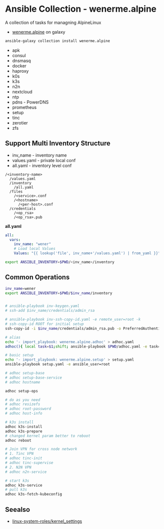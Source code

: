 # Ansible Collection - wenerme.alpine

A collection of tasks for managning AlpineLinux

- [wenerme.alpine](https://galaxy.ansible.com/wenerme/alpine) on galaxy

```bash
ansible-galaxy collection install wenerme.alpine
```

- apk
- consul
- dnsmasq
- docker
- haproxy
- k0s
- k3s
- n2n
- nextcloud
- ntp
- pdns - PowerDNS
- prometheus
- setup
- tinc
- zerotier
- zfs

## Support Multi Inventory Structure

- inv_name - inventory name
- values.yaml - private local conf
- all.yaml - inventory level conf

```
/<inventory-name>
  /values.yaml
  /inventory
    /all.yaml
  /files
    /<service>.conf
    /<hostname>
      /<per-host>.conf
  /credentials
    /<op_rsa>
    /<op_rsa>.pub
```

**all.yaml**

```yaml
all:
  vars:
    inv_name: "wener"
    # Load local Values
    Values: "{{ lookup('file', inv_name+'/values.yaml') | from_yaml }}"
```

```bash
export ANSIBLE_INVENTORY=$PWD/<inv_name>/inventory
```

## Common Operations

```bash
inv_name=wener
export ANSIBLE_INVENTORY=$PWD/$inv_name/inventory


# ansible-playbook inv-keygen.yaml
# ssh-add $inv_name/credentials/admin_rsa

# ansible-playbook inv-ssh-copy-id.yaml -e remote_user=root -k
# ssh-copy-id ROOT for initial setup
ssh-copy-id -i $inv_name/credentials/admin_rsa.pub -o PreferredAuthentications=password -o PubkeyAuthentication=no root@192.168.1.1

# alias
echo '- import_playbook: wenerme.alpine.adhoc' > adhoc.yaml
adhoc(){ local task=$1;shift; ansible-playbook $PWD/adhoc.yaml -e task=$task $*; }

# basic setup
echo '- import_playbook: wenerme.alpine.setup' > setup.yaml
ansible-playbook setup.yaml -e ansible_user=root

# adhoc setup-base
# adhoc setup-base-service
# adhoc hostname

adhoc setup-ops

# do as you need
# adhoc resizefs
# adhoc root-password
# adhoc host-info

# k3s install
adhoc k3s-install
adhoc k3s-prepare
# changed kernel param better to reboot
adhoc reboot

# Join VPN for cross node network
# 1. Tinc VPN
# adhoc tinc-init
# adhoc tinc-supervise
# 2. N2N VPN
# adhoc n2n-service

# start k3s
adhoc k3s-service
# pull k3s
adhoc k3s-fetch-kubeconfig
```

## Seealso

- [linux-system-roles/kernel_settings](https://github.com/linux-system-roles/kernel_settings)
